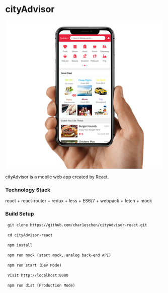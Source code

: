 # cityAdvisor

![](https://github.com/char1eschen/cityAdvisor-react/blob/master/img/project-showcase-cityadvisor.png)

cityAdvisor is a mobile web app created by React.

### Technology Stack

react + react-router + redux + less + ES6/7 + webpack + fetch + mock

### Build Setup

```
 git clone https://github.com/char1eschen/cityAdvisor-react.git

 cd cityAdvisor-react

 npm install
 
 npm run mock (start mock, analog back-end API)
  
 npm run start (Dev Mode)

 Visit http://localhost:8080

 npm run dist (Production Mode)
```

